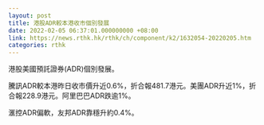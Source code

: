 ```yaml
---
layout: post
title: 港股ADR較本港收市個別發展
date: 2022-02-05 06:37:01.000000000 +08:00
link: https://news.rthk.hk/rthk/ch/component/k2/1632054-20220205.htm
categories: rthk
---
```


港股美國預託證券(ADR)個別發展。

騰訊ADR較本港昨日收市價升近0.6%，折合報481.7港元。美團ADR升近1%，折合報228.9港元。阿里巴巴ADR跌逾1%。

滙控ADR偏軟，友邦ADR靠穩升約0.4%。
